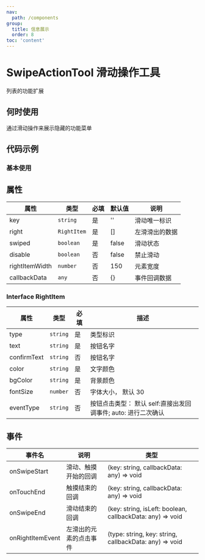 ```yaml
---
nav:
  path: /components
group:
  title: 信息展示
  order: 8
toc: 'content'
---
```


# SwipeActionTool 滑动操作工具
列表的功能扩展
## 何时使用
通过滑动操作来展示隐藏的功能菜单

## 代码示例

### 基本使用
<code src='../../demo/pages/SwipeActionTool'></code>


## 属性
|属性           |类型        |必填  |默认值  |说明   |
| ------------ |------------|-----|-------|--------------|
|key           | `string`     | 是  | ''    | 滑动唯一标识    |
|right         | `RightItem`  | 是  | []    | 左滑滑出的数据  |
|swiped        | `boolean`    | 是  | false | 滑动状态       |
|disable       | `boolean`    | 否  | false | 禁止滑动       |
|rightItemWidth| `number`     | 否  | 150   | 元素宽度       |
|callbackData  | `any`        | 否  | {}    | 事件回调数据    |

### Interface RightItem

| 属性        | 类型          |必填   | 描述                                                         |
| ---------   | ------------ |------|-------------------------------------------------------------|
| type        | `string`     |  是  |类型标识                                                      |
| text        | `string`     |  是  |按钮名字                                                      |
| confirmText | `string`     |  否  |按钮名字                                                      |
| color       | `string`     |  是  |文字颜色                                                      |
| bgColor     | `string`     |  是  |背景颜色                                                      |
| fontSize    | `number`     |  否  |字体大小， 默认 30                                             |
| eventType   | `string`     |  否  |按钮点击类型： 默认 self:直接出发回调事件; auto: 进行二次确认        |

## 事件
|事件名             | 说明                | 类型                                                      |
| -----------------|--------------------|-----------------------------------------------------------|
| onSwipeStart     | 滑动、触摸开始的回调  | (key: string, callbackData: any) => void                  |
| onTouchEnd       | 触摸结束的回调       | (key: string, callbackData: any) => void                  |
| onSwipeEnd       | 滑动结束的回调       | (key: string, isLeft: boolean, callbackData: any) => void |
| onRightItemEvent | 左滑出的元素的点击事件 | (type: string, key: string, callbackData: any) => void    |

